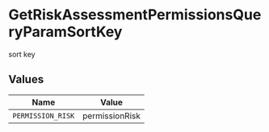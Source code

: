 # GetRiskAssessmentPermissionsQueryParamSortKey

sort key


## Values

| Name              | Value             |
| ----------------- | ----------------- |
| `PERMISSION_RISK` | permissionRisk    |